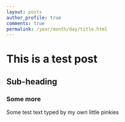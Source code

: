 ```yaml
---
layout: posts
author_profile: true
comments: true
permalink: /year/month/day/title.html
---
```


# This is a test post

## Sub-heading

### Some more

Some test text typed by my own little pinkies
